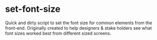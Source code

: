 # set-font-size
Quick and dirty script to set the font size for common elements from the front-end. Originally created to help designers &amp; stake holders see what font sizes worked best from different sized screens.
